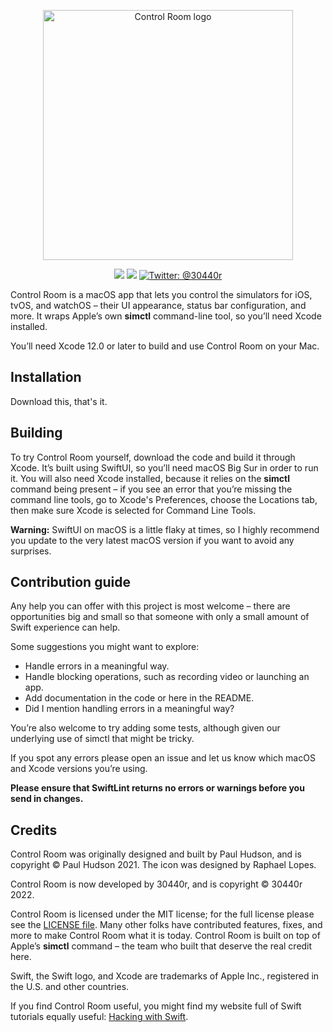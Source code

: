<p align="center">
    <img src="https://www.hackingwithswift.com/files/controlroom/logo.png" alt="Control Room logo" width="400” maxHeight="91" />
</p>

<p align="center">
    <img src="https://img.shields.io/badge/macOS-11+-blue.svg" />
    <img src="https://img.shields.io/badge/Swift-5.3-brightgreen.svg" />
    <a href="https://twitter.com/30440r">
        <img src="https://img.shields.io/badge/Contact-@30440r-lightgrey.svg?style=flat" alt="Twitter: @30440r" />
    </a>
</p>

Control Room is a macOS app that lets you control the simulators for iOS, tvOS, and watchOS – their UI appearance, status bar configuration, and more. It wraps Apple’s own **simctl** command-line tool, so you’ll need Xcode installed.

You’ll need Xcode 12.0 or later to build and use Control Room on your Mac.


## Installation

Download this, that's it.                                                                                                                    

## Building

To try Control Room yourself, download the code and build it through Xcode. It’s built using SwiftUI, so you’ll need macOS Big Sur in order to run it. You will also need Xcode installed, because it relies on the **simctl** command being present – if you see an error that you’re missing the command line tools, go to Xcode's Preferences, choose the Locations tab, then make sure Xcode is selected for Command Line Tools.

**Warning:** SwiftUI on macOS is a little flaky at times, so I highly recommend you update to the very latest macOS version if you want to avoid any surprises.


## Contribution guide

Any help you can offer with this project is most welcome – there are opportunities big and small so that someone with only a small amount of Swift experience can help.

Some suggestions you might want to explore:

- Handle errors in a meaningful way.
- Handle blocking operations, such as recording video or launching an app.
- Add documentation in the code or here in the README.
- Did I mention handling errors in a meaningful way?

You’re also welcome to try adding some tests, although given our underlying use of simctl that might be tricky.

If you spot any errors please open an issue and let us know which macOS and Xcode versions you’re using.

**Please ensure that SwiftLint returns no errors or warnings before you send in changes.**


## Credits

Control Room was originally designed and built by Paul Hudson, and is copyright © Paul Hudson 2021. The icon was designed by Raphael Lopes.

Control Room is now developed by 30440r, and is copyright © 30440r 2022.

Control Room is licensed under the MIT license; for the full license please see the [LICENSE file](LICENSE). Many other folks have contributed features, fixes, and more to make Control Room what it is today. Control Room is built on top of Apple’s **simctl** command – the team who built that deserve the real credit here.

Swift, the Swift logo, and Xcode are trademarks of Apple Inc., registered in the U.S. and other countries.

If you find Control Room useful, you might find my website full of Swift tutorials equally useful: [Hacking with Swift](https://www.hackingwithswift.com).
